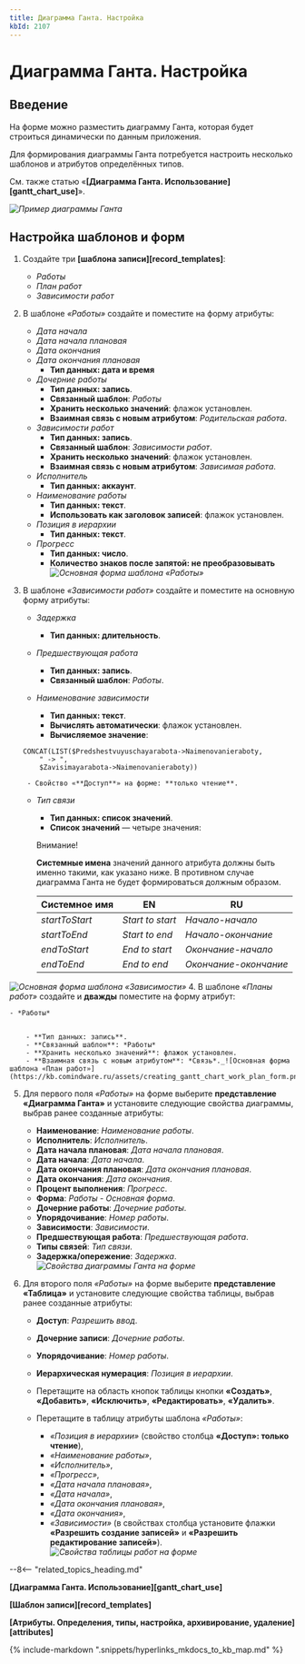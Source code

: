 ```yaml
---
title: Диаграмма Ганта. Настройка
kbId: 2107
---
```


# Диаграмма Ганта. Настройка

## Введение

На форме можно разместить диаграмму Ганта, которая будет строиться динамически по данным приложения.

Для формирования диаграммы Ганта потребуется настроить несколько шаблонов и атрибутов определённых типов.

См. также статью «**[Диаграмма Ганта. Использование][gantt_chart_use]**».

_![Пример диаграммы Ганта](https://kb.comindware.ru/assets/gantt_chart_example.png)_

## Настройка шаблонов и форм

1. Создайте три **[шаблона записи][record_templates]**:

    - *Работы*
    - *План работ*
    - *Зависимости работ*
2. В шаблоне *«Работы»* создайте и поместите на форму атрибуты:

    - *Дата начала*
    - *Дата начала плановая*
    - *Дата окончания*
    - *Дата окончания плановая*
        - **Тип данных: дата и время**
    - *Дочерние работы*
        - **Тип данных: запись**.
        - **Связанный шаблон**: *Работы*
        - **Хранить несколько значений**: флажок установлен.
        - **Взаимная связь с новым атрибутом**: *Родительская работа*.
    - *Зависимости работ*
        - **Тип данных: запись**.
        - **Связанный шаблон**: *Зависимости работ*.
        - **Хранить несколько значений**: флажок установлен.
        - **Взаимная связь с новым атрибутом**: *Зависимая работа*.
    - *Исполнитель*
        - **Тип данных: аккаунт**.
    - *Наименование работы*
        - **Тип данных: текст**.
        - **Использовать как заголовок записей**: флажок установлен.
    - *Позиция в иерархии*
        - **Тип данных: текст**.
    - *Прогресс*
        - **Тип данных: число**.
        - **Количество знаков после запятой: не преобразовывать**_![Основная форма шаблона «Работы»](https://kb.comindware.ru/assets/creating_gantt_chart_work_template_form.png)_
3. В шаблоне *«Зависимости работ»* создайте и поместите на основную форму атрибуты:

    - *Задержка*
    
    
        - **Тип данных: длительность**.
    - *Предшествующая работа*
    
    
        - **Тип данных: запись**.
        - **Связанный шаблон**: *Работы*.
    - *Наименование зависимости*
    
    
        - **Тип данных: текст**.
        - **Вычислять автоматически**: флажок установлен.
        - **Вычисляемое значение**:
    
    ```
    CONCAT(LIST($Predshestvuyuschayarabota->Naimenovanieraboty,
        " -> ",
        $Zavisimayarabota->Naimenovanieraboty))
    ```
    
    
        - Свойство «**Доступ**» на форме: **только чтение**.
    - *Тип связи*
    
    
        - **Тип данных: список значений**.
        - **Список значений** — четыре значения:
        
        
        
        Внимание!
        
        
        **Системные имена** значений данного атрибута должны быть именно такими, как указано ниже. В противном случае диаграмма Ганта не будет формироваться должным образом.
        
        
        
        
        | Системное имя | EN | RU |
        | --- | --- | --- |
        | *startToStart* | *Start to start* | *Начало-начало* |
        | *startToEnd* | *Start to end* | *Начало-окончание* |
        | *endToStart* | *End to start* | *Окончание-начало* |
        | *endToEnd* | *End to end* | *Окончание-окончание* |_![Список значений атрибута «Тип связи»](https://kb.comindware.ru/assets/creating_gantt_chart_link_type_value_list.png)_

_![Основная форма шаблона «Зависимости»](https://kb.comindware.ru/assets/creating_gantt_chart_work_dependency.png)_
4. В шаблоне *«Планы работ»* создайте и **дважды** поместите на форму атрибут:

    - *Работы*
    
    
        - **Тип данных: запись**.
        - **Связанный шаблон**: *Работы*
        - **Хранить несколько значений**: флажок установлен.
        - **Взаимная связь с новым атрибутом**: *Связь*._![Основная форма шаблона «План работ»](https://kb.comindware.ru/assets/creating_gantt_chart_work_plan_form.png)_
5. Для первого поля *«Работы»* на форме выберите **представление «Диаграмма Ганта»** и установите следующие свойства диаграммы, выбрав ранее созданные атрибуты:

    - **Наименование**: *Наименование работы*.
    - **Исполнитель**: *Исполнитель*.
    - **Дата начала плановая**: *Дата начала плановая*.
    - **Дата начала**: *Дата начала*.
    - **Дата окончания плановая**: *Дата окончания плановая*.
    - **Дата окончания**: *Дата окончания*.
    - **Процент выполнения**: *Прогресс*.
    - **Форма**: *Работы - Основная форма*.
    - **Дочерние работы**: *Дочерние работы*.
    - **Упорядочивание**: *Номер работы*.
    - **Зависимости**: *Зависимости*.
    - **Предшествующая работа**: *Предшествующая работа*.
    - **Типы связей**: *Тип связи*.
    - **Задержка/опережение**: *Задержка*._![Свойства диаграммы Ганта на форме](https://kb.comindware.ru/assets/creating_gantt_chart_properties.png)_
6. Для второго поля *«Работы»* на форме выберите **представление «Таблица»** и установите следующие свойства таблицы, выбрав ранее созданные атрибуты:

    - **Доступ**: *Разрешить ввод*.
    - **Дочерние записи**: *Дочерние работы*.
    - **Упорядочивание**: *Номер работы*.
    - **Иерархическая нумерация**: *Позиция в иерархии*.
    - Перетащите на область кнопок таблицы кнопки **«Создать»**, **«Добавить»**, **«Исключить»**, **«Редактировать»**, **«Удалить»**.
    - Перетащите в таблицу атрибуты шаблона *«Работы»*:
    
    
        - *«Позиция в иерархии»* (свойство столбца **«Доступ»: только чтение**),
        - *«Наименование работы»*,
        - *«Исполнитель»*,
        - *«Прогресс»*,
        - *«Дата начала плановая»*,
        - *«Дата начала»*,
        - *«Дата окончания плановая»*,
        - *«Дата окончания»*,
        - *«Зависимости»* (в свойствах столбца установите флажки **«Разрешить создание записей»** и **«Разрешить редактирование записей»**)._![Свойства таблицы работ на форме](https://kb.comindware.ru/assets/creating_gantt_chart_table_properties.png)_

--8<-- "related_topics_heading.md"

**[Диаграмма Ганта. Использование][gantt_chart_use]**

**[Шаблон записи][record_templates]**

**[Атрибуты. Определения, типы, настройка, архивирование, удаление][attributes]**

{% include-markdown ".snippets/hyperlinks_mkdocs_to_kb_map.md" %}
